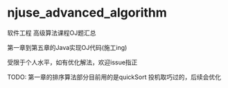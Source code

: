 # njuse_advanced_algorithm
软件工程 高级算法课程OJ题汇总

第一章到第五章的Java实现OJ代码(施工ing)

受限于个人水平，如有优化解法，欢迎issue指正

TODO:
第一章的排序算法部分目前用的是quickSort 投机取巧过的，后续会优化